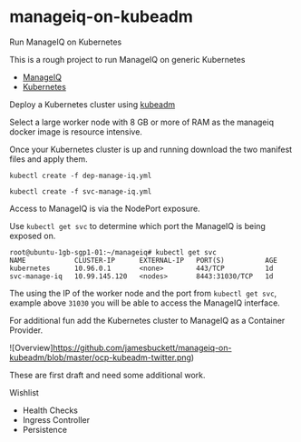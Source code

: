 # manageiq-on-kubeadm
Run ManageIQ on Kubernetes

This is a rough project to run ManageIQ on generic Kubernetes

* [ManageIQ](https://github.com/ManageIQ)
* [Kubernetes](https://github.com/kubernetes/kubernetes)

Deploy a Kubernetes cluster using [kubeadm](http://kubernetes.io/docs/getting-started-guides/kubeadm/)

Select a large worker node with 8 GB or more of RAM as the manageiq docker image is resource intensive.

Once your Kubernetes cluster is up and running download the two manifest files and apply them.

`kubectl create -f dep-manage-iq.yml`

`kubectl create -f svc-manage-iq.yml`

Access to ManageIQ is via the NodePort exposure.

Use `kubectl get svc` to determine which port the ManageIQ is being exposed on.

```
root@ubuntu-1gb-sgp1-01:~/manageiq# kubectl get svc
NAME            CLUSTER-IP      EXTERNAL-IP   PORT(S)          AGE
kubernetes      10.96.0.1       <none>        443/TCP          1d
svc-manage-iq   10.99.145.120   <nodes>       8443:31030/TCP   1d
```

The using the IP of the worker node and the port from `kubectl get svc`, example above `31030` you will be able to access the ManageIQ interface.

For additional fun add the Kubernetes cluster to ManageIQ as a Container Provider.

![Overview]https://github.com/jamesbuckett/manageiq-on-kubeadm/blob/master/ocp-kubeadm-twitter.png)


These are first draft and need some additional work.

Wishlist 
* Health Checks
* Ingress Controller
* Persistence
